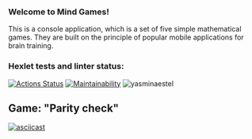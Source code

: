 ### Welcome to Mind Games! 

This is a console application, which is a set of five simple mathematical games. They are built on the principle of popular mobile applications for brain training.

### Hexlet tests and linter status:

[![Actions Status](https://github.com/yasminaestel/frontend-project-lvl1/workflows/hexlet-check/badge.svg)](https://github.com/yasminaestel/frontend-project-lvl1/actions)
[![Maintainability](https://api.codeclimate.com/v1/badges/a99a88d28ad37a79dbf6/maintainability)](https://codeclimate.com/github/codeclimate/codeclimate/maintainability)
![yasminaestel](https://github.com/yasminaestel/frontend-project-lvl1/actions/workflows/frontend-project-lvl1.yml/badge.svg)

## Game: "Parity check"
[![asciicast](https://asciinema.org/a/ELwZuY7ME9YZJCrsLkJXX0u03.svg)](https://asciinema.org/a/ELwZuY7ME9YZJCrsLkJXX0u03)
